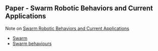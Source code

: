 ## Paper - Swarm Robotic Behaviors and Current Applications
Note on [Swarm Robotic Behaviors and Current Applications](../Papers/Swarm%20Robotic%20Behaviors%20and%20Current%20Applications.pdf)

- [Swarm](Swarm.html)
- [Swarm behaviours](Swarm%20behaviours.html)
<script>
MathJax = {
  tex: {
    inlineMath: [["$", "$"], ["\\(", "\\)"]]
  }
};
</script>
<script id="MathJax-script" async src="https://cdn.jsdelivr.net/npm/mathjax@3/es5/tex-chtml.js"></script>
